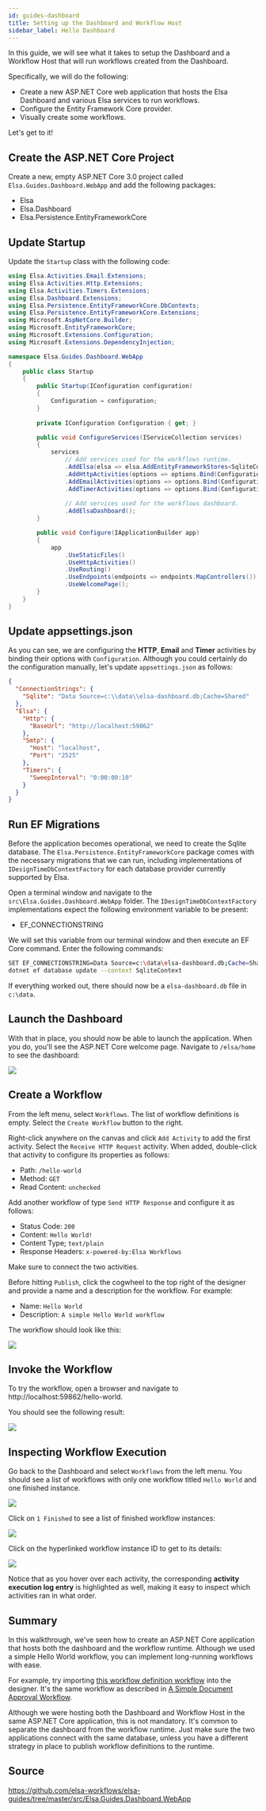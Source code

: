 ```yaml
---
id: guides-dashboard
title: Setting up the Dashboard and Workflow Host 
sidebar_label: Hello Dashboard
---
```


In this guide, we will see what it takes to setup the Dashboard and a Workflow Host that will run workflows created from the Dashboard.

Specifically, we will do the following:

* Create a new ASP.NET Core web application that hosts the Elsa Dashboard and various Elsa services to run workflows.
* Configure the Entity Framework Core provider. 
* Visually create some workflows.  

Let's get to it!

## Create the ASP.NET Core Project

Create a new, empty ASP.NET Core 3.0 project called `Elsa.Guides.Dashboard.WebApp` and add the following packages:

* Elsa
* Elsa.Dashboard
* Elsa.Persistence.EntityFrameworkCore

## Update Startup

Update the `Startup` class with the following code:

```csharp
using Elsa.Activities.Email.Extensions;
using Elsa.Activities.Http.Extensions;
using Elsa.Activities.Timers.Extensions;
using Elsa.Dashboard.Extensions;
using Elsa.Persistence.EntityFrameworkCore.DbContexts;
using Elsa.Persistence.EntityFrameworkCore.Extensions;
using Microsoft.AspNetCore.Builder;
using Microsoft.EntityFrameworkCore;
using Microsoft.Extensions.Configuration;
using Microsoft.Extensions.DependencyInjection;

namespace Elsa.Guides.Dashboard.WebApp
{
    public class Startup
    {
        public Startup(IConfiguration configuration)
        {
            Configuration = configuration;
        }
        
        private IConfiguration Configuration { get; }

        public void ConfigureServices(IServiceCollection services)
        {
            services
                // Add services used for the workflows runtime.
                .AddElsa(elsa => elsa.AddEntityFrameworkStores<SqliteContext>(options => options.UseSqlite(Configuration.GetConnectionString("Sqlite"))))
                .AddHttpActivities(options => options.Bind(Configuration.GetSection("Elsa:Http")))
                .AddEmailActivities(options => options.Bind(Configuration.GetSection("Elsa:Smtp")))
                .AddTimerActivities(options => options.Bind(Configuration.GetSection("Elsa:Timers")))
                
                // Add services used for the workflows dashboard.
                .AddElsaDashboard();
        }

        public void Configure(IApplicationBuilder app)
        {
            app
                .UseStaticFiles()
                .UseHttpActivities()
                .UseRouting()
                .UseEndpoints(endpoints => endpoints.MapControllers())
                .UseWelcomePage();
        }
    }
}
```

## Update appsettings.json

As you can see, we are configuring the **HTTP**, **Email** and **Timer** activities by binding their options with `Configuration`. Although you could certainly do the configuration manually, let's update `appsettings.json` as follows:

```json
{
  "ConnectionStrings": {
    "Sqlite": "Data Source=c:\\data\\elsa-dashboard.db;Cache=Shared"
  },
  "Elsa": {
    "Http": {
      "BaseUrl": "http://localhost:59862"
    },
    "Smtp": {
      "Host": "localhost",
      "Port": "2525"
    },
    "Timers": {
      "SweepInterval": "0:00:00:10"
    }
  }
}
```

## Run EF Migrations

Before the application becomes operational, we need to create the Sqlite database.
The `Elsa.Persistence.EntityFrameworkCore` package comes with the necessary migrations that we can run, including implementations of `IDesignTimeDbContextFactory` for each database provider currently supported by Elsa.

Open a terminal window and navigate to the `src\Elsa.Guides.Dashboard.WebApp` folder.
The `IDesignTimeDbContextFactory` implementations expect the following environment variable to be present:

- EF_CONNECTIONSTRING 

We will set this variable from our terminal window and then execute an EF Core command.
Enter the following commands:

```bash
SET EF_CONNECTIONSTRING=Data Source=c:\data\elsa-dashboard.db;Cache=Shared
dotnet ef database update --context SqliteContext
```

If everything worked out, there should now be a `elsa-dashboard.db` file in `c:\data`.

## Launch the Dashboard

With that in place, you should now be able to launch the application. When you do, you'll see the ASP.NET Core welcome page.
Navigate to `/elsa/home` to see the dashboard:

![](./assets/guides-dashboard-figure-1.png)

## Create a Workflow

From the left menu, select `Workflows`. The list of workflow definitions is empty. Select the `Create Workflow` button to the right.

Right-click anywhere on the canvas and click `Add Activity` to add the first activity. Select the `Receive HTTP Request` activity. When added, double-click that activity to configure its properties as follows:

- Path: `/hello-world`
- Method: `GET`
- Read Content: `unchecked`

Add another workflow of type `Send HTTP Response` and configure it as follows:

- Status Code: `200`
- Content: `Hello World!`
- Content Type; `text/plain`
- Response Headers: `x-powered-by:Elsa Workflows`

Make sure to connect the two activities.
 
Before hitting `Publish`, click the cogwheel to the top right of the designer and provide a name and a description for the workflow. For example:

- Name: `Hello World`
- Description: `A simple Hello World workflow`

The workflow should look like this:

![](./assets/guides-dashboard-figure-3.png)

## Invoke the Workflow

To try the workflow, open a browser and navigate to http://localhost:59862/hello-world.

You should see the following result:

![](./assets/guides-dashboard-figure-2.png)

## Inspecting Workflow Execution

Go back to the Dashboard and select `Workflows` from the left menu.
You should see a list of workflows with only one workflow titled `Hello World` and one finished instance.

![](./assets/guides-dashboard-figure-4.png)

Click on `1 Finished` to see a list of finished workflow instances:

![](./assets/guides-dashboard-figure-5.png)

Click on the hyperlinked workflow instance ID to get to its details:

![](./assets/guides-dashboard-figure-6.png)

Notice that as you hover over each activity, the corresponding **activity execution log entry** is highlighted as well, making it easy to inspect which activities ran in what order.

## Summary

In this walkthrough, we've seen how to create an ASP.NET Core application that hosts both the dashboard and the workflow runtime.
Although we used a simple Hello World workflow, you can implement long-running workflows with ease.

For example, try importing [this workflow definition workflow](./assets/document-approval-workflow.json) into the designer.
It's the same workflow as described in [A Simple Document Approval Workflow](guides-document-approval.md).

Although we were hosting both the Dashboard and Workflow Host in the same ASP.NET Core application, this is not mandatory. It's common to separate the dashboard from the workflow runtime. Just make sure the two applications connect with the same database, unless you have a different strategy in place to publish workflow definitions to the runtime.

## Source

https://github.com/elsa-workflows/elsa-guides/tree/master/src/Elsa.Guides.Dashboard.WebApp